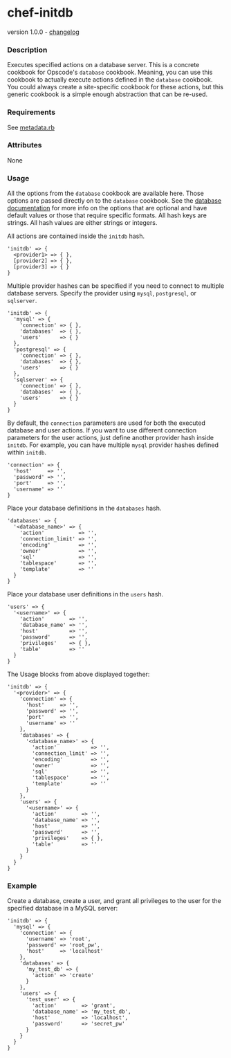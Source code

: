 chef-initdb
===========
version 1.0.0 - [changelog](https://github.com/xforty/chef-initdb/blob/master/CHANGELOG.md)

### Description

Executes specified actions on a database server.  This is a concrete
cookbook for Opscode's `database` cookbook.  Meaning, you can use
this cookbook to actually execute actions defined in the `database`
cookbook.  You could always create a site-specific cookbook for these
actions, but this generic cookbook is a simple enough abstraction that
can be re-used.

### Requirements

See [metadata.rb](https://github.com/xforty/chef-initdb/blob/master/metadata.rb)

### Attributes

None

### Usage

All the options from the `database` cookbook are available here. Those
options are passed directly on to the `database` cookbook. See the
[database documentation](http://community.opscode.com/cookbooks/database)
for more info on the options that are optional and have default
values or those that require specific formats. All hash keys are strings.
All hash values are either strings or integers.

All actions are contained inside the `initdb` hash.

    'initdb' => {
      <provider1> => { },
      [provider2] => { },
      [provider3] => { }
    }

Multiple provider hashes can be specified if you need to connect
to multiple database servers.  Specify the provider using
`mysql`, `postgresql`, or `sqlserver`.

    'initdb' => {
      'mysql' => {
        'connection' => { },
        'databases'  => { },
        'users'      => { }
      },
      'postgresql' => {
        'connection' => { },
        'databases'  => { },
        'users'      => { }
      },
      'sqlserver' => {
        'connection' => { },
        'databases'  => { },
        'users'      => { }
      }
    }

By default, the `connection` parameters are used for both the executed database
and user actions.  If you want to use different connection parameters for the
user actions, just define another provider hash inside `initdb`. For example,
you can have multiple `mysql` provider hashes defined within `initdb`.

    'connection' => {
      'host'     => '',
      'password' => '',
      'port'     => '',
      'username' => ''
    }

Place your database definitions in the `databases` hash.

    'databases' => {
      '<database_name>' => {
        'action'           => '',
        'connection_limit' => '',
        'encoding'         => '',
        'owner'            => '',
        'sql'              => '',
        'tablespace'       => '',
        'template'         => ''
      }
    }

Place your database user definitions in the `users` hash.

    'users' => {
      '<username>' => {
        'action'        => '',
        'database_name' => '',
        'host'          => '',
        'password'      => '',
        'privileges'    => { },
        'table'         => ''
      }
    }

The Usage blocks from above displayed together:

    'initdb' => {
      '<provider>' => {
        'connection' => {
          'host'     => '',
          'password' => '',
          'port'     => '',
          'username' => ''
        },
        'databases' => {
          '<database_name>' => {
            'action'           => '',
            'connection_limit' => '',
            'encoding'         => '',
            'owner'            => '',
            'sql'              => '',
            'tablespace'       => '',
            'template'         => ''
          }
        },
        'users' => {
          '<username>' => {
            'action'        => '',
            'database_name' => '',
            'host'          => '',
            'password'      => '',
            'privileges'    => { },
            'table'         => ''
          }
        }
      }
    }

### Example

Create a database, create a user, and grant all privileges to the user
for the specified database in a MySQL server:

    'initdb' => {
      'mysql' => {
        'connection' => {
          'username' => 'root',
          'password' => 'root_pw',
          'host'     => 'localhost'
        },
        'databases' => {
          'my_test_db' => {
            'action' => 'create'
          }
        },
        'users' => {
          'test_user' => {
            'action'        => 'grant',
            'database_name' => 'my_test_db',
            'host'          => 'localhost',
            'password'      => 'secret_pw'
          }
        }
      }
    }
